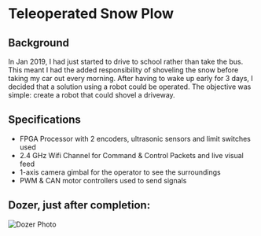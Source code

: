 # Teleoperated Snow Plow

## Background
In Jan 2019, I had just started to drive to school rather than take the bus. This meant I had the added responsibility of shoveling the snow before taking my car out every morning. After having to wake up early for 3 days, I decided that a solution using a robot could be operated. The objective was simple: create a robot that could shovel a driveway.

## Specifications
- FPGA Processor with 2 encoders, ultrasonic sensors and limit switches used
- 2.4 GHz Wifi Channel for Command & Control Packets and live visual feed
- 1-axis camera gimbal for the operator to see the surroundings
- PWM & CAN motor controllers used to send signals

## Dozer, just after completion:
![Dozer Photo](IMG_3390.jpg)
